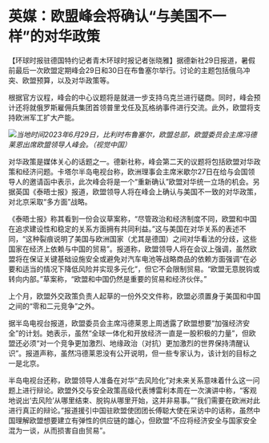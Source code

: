 

# 英媒：欧盟峰会将确认“与美国不一样”的对华政策

【环球时报驻德国特约记者青木环球时报记者张晓雅】据德新社29日报道，暑假前最后一次欧盟定期峰会29日和30日在布鲁塞尔举行。讨论的主题包括俄乌冲突、欧盟预算，以及对华政策等。

根据官方议程，峰会的中心议题将是就进一步支持乌克兰进行磋商。同时，峰会预计还将就俄罗斯雇佣兵集团首领普里戈任及瓦格纳事件进行交流。此外，欧盟将支持欧洲军工扩大产能。

![](https://inews.gtimg.com/om_bt/OiOkGh4XwjCMVqhbpNjNk92tZk31Ci75G0UbnDh-CN8V4AA/1000)_当地时间2023年6月29日，比利时布鲁塞尔，欧盟总部，欧盟委员会主席冯德莱恩出席欧盟领导人峰会。（视觉中国）_

对华政策是媒体关心的话题之一。德新社称，峰会第二天的议题将包括欧盟对华政策和经济问题。卡塔尔半岛电视台称，欧洲理事会主席米歇尔27日在给与会国领导人的邀请函中表示，此次峰会将是一个“重新确认”欧盟对华统一立场的机会。另据英国《泰晤士报》报道，欧盟领导人将在峰会上确认与美国不一致的对华政策，对北京采取“多方面”战略。

《泰晤士报》称其看到一份会议草案称，“尽管政治和经济制度不同，欧盟和中国在追求建设性和稳定的关系方面拥有共同利益。”这与美国在对华关系的表述不同，“这种裂痕说明了美国与欧洲国家（尤其是德国）之间对华看法的分歧，这些国家在经济上依赖与中国的贸易”。报道称，欧盟领导人将在会议上强调，虽然欧盟将在保证关键基础设施安全或避免对汽车电池等战略商品的依赖方面强调“在必要和适当的情况下降低风险并实现多元化”，但它不会限制贸易。“欧盟无意脱钩或转向内部。”草案称，“欧盟和中国仍然是重要的贸易和经济伙伴。”

上个月，欧盟外交政策负责人起草的一份外交文件称，欧盟必须置身于美国和中国之间的“零和二元竞争”之外。

据半岛电视台报道，欧盟委员会主席冯德莱恩上周透露了欧盟想要“加强经济安全”的计划。她表示，虽然“全球一体化和开放经济一直是一股积极的力量”，但欧盟还必须“对一个竞争更加激烈、地缘政治（对抗）更加激烈的世界保持清醒认识”。报道声称，虽然冯德莱恩没有公开说明，但一些专家认为，该计划的目标之一是北京。

半岛电视台还称，欧盟领导人准备在对华“去风险化”对未来关系意味着什么这一问题上进行辩论。欧盟外交与安全政策高级代表博雷利本周在一次演讲中称，“客观地说出‘去风险’从哪里结束、脱钩从哪里开始，这并非易事。”“我们需要在欧洲对此进行真正的辩论。”报道援引中国驻欧盟使团团长傅聪大使在采访中的话称，虽然中国理解欧盟想要建立有弹性的供应链的雄心，但欧盟“不应将经济安全与国家安全混为一谈，从而损害自由贸易”。

